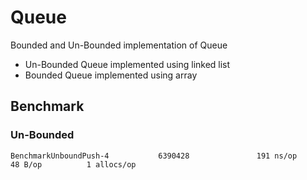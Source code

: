 # Queue
Bounded and Un-Bounded implementation of Queue
- Un-Bounded Queue implemented using linked list
- Bounded Queue implemented using array

## Benchmark

### Un-Bounded
```
BenchmarkUnboundPush-4           6390428               191 ns/op              48 B/op          1 allocs/op
```